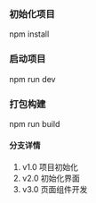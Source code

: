### 初始化项目
npm install

### 启动项目
npm run dev

### 打包构建
npm run build

#### 分支详情
1. v1.0 项目初始化
2. v2.0 初始化界面
3. v3.0 页面组件开发